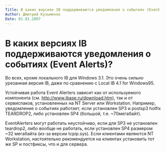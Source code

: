 ```yaml
---
Title: В каких версиях IB поддерживаются уведомления о событиях (Event Alerts)?
Author: Дмитрий Кузьменко
Date: 01.01.2007
---
```



В каких версиях IB поддерживаются уведомления о событиях (Event Alerts)?
========================================================================

Во всех, кроме локального IB для Windows 3.1. Это очень сильно урезанная
версия IB, даже по сравнению с Local IB 4.1 for Windows95.

Устойчивая работа Event Alerters зависит как от используемого компонента
(см. http://www.ibase.ru/download.htm), так и от сервиспаков, установленных на
NT Server или Workstation. Например, уведомление о событиях работает,
если установлен SP3 и postsp3 hotfix TEARDROP2,
либо установлен SP4 (большой, т.е. ~70мегабайт).

EventAlerters могут работать неустойчиво, если для SP3 не установлен
teardrop2, либо вообще не работать, если установлен SP4 размером ~32
мегабайта (из-за версии tcpip.sys). Если клиентами являются NT
Workstation, настоятельно рекомендуется на клиентах установить тот же SP
и постфиксы, что и для сервера.

